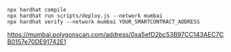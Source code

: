 ```shell
npx hardhat compile
npx hardhat run scripts/deploy.js --network mumbai
npx hardhat verify --network mumbai YOUR_SMARTCONTRACT_ADDRESS
```

https://mumbai.polygonscan.com/address/0xa5efD2bc53B97CC143AEC7CB0157e70DE91742E1
